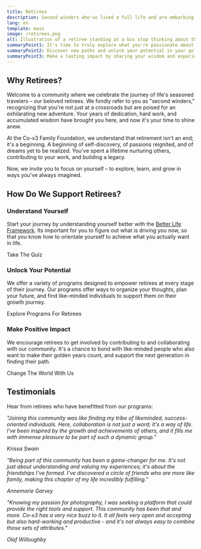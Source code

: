 ```yaml
---
title: Retirees
description: Second winders who've lived a full life and are embarking on their next adventure.
lang: en
template: main
image: /retirees.png
alt: Illustration of a retiree standing at a bus stop thinking about their next adventure in life.
summaryPoint1: It's time to truly explore what you're passionate about.
summaryPoint2: Discover new paths and unlock your potential in your golden years.
summaryPoint3: Make a lasting impact by sharing your wisdom and experience.
---
```


## Why Retirees?

Welcome to a community where we celebrate the journey of life's seasoned travelers – our beloved retirees. We fondly refer to you as "second winders," recognizing that you're not just at a crossroads but are poised for an exhilarating new adventure. Your years of dedication, hard work, and accumulated wisdom have brought you here, and now it's your time to shine anew.

At the Co-x3 Family Foundation, we understand that retirement isn't an end; it's a beginning. A beginning of self-discovery, of passions reignited, and of dreams yet to be realized. You've spent a lifetime nurturing others, contributing to your work, and building a legacy. 

Now, we invite you to focus on yourself – to explore, learn, and grow in ways you've always imagined.

## How Do We Support Retirees?

### Understand Yourself

Start your journey by understanding yourself better with the [Better Life Framework](/understand-yourself). Its important for you to figure out what is driving you now, so that you know how to orientate yourself to achieve what you actually want in life.

<ButtonLink to="/understand-yourself/understand-the-framework">Take The Quiz</ButtonLink>

### Unlock Your Potential

We offer a variety of programs designed to empower retirees at every stage of their journey. Our programs offer ways to organize your thoughts, plan your future, and find like-minded individuals to support them on their growth journey.

<ButtonLink to="/unlock-your-potential/programs?tags=retirees">Explore Programs For Retirees</ButtonLink>

### Make Positive Impact

We encourage retirees to get involved by contributing to and collaborating with our community. It's a chance to bond with like-minded people who also want to make their golden years count, and support the next generation in finding their path. 

<ButtonLink to="/make-positive-impact">Change The World With Us</ButtonLink>

## Testimonials

Hear from retirees who have benefitted from our programs:

<Divider/>

*"Joining this community was like finding my tribe of likeminded, success-oriented individuals. Here, collaboration is not just a word; it's a way of life. I've been inspired by the growth and achievements of others, and it fills me with immense pleasure to be part of such a dynamic group."*

*Krissa Swain*

<Divider/>

*"Being part of this community has been a game-changer for me. It's not just about understanding and valuing my experiences; it's about the friendships I've formed. I've discovered a circle of friends who are more like family, making this chapter of my life incredibly fulfilling."*

*Annemarie Garvey*

<Divider/>

*"Knowing my passion for photography, I was seeking a platform that could provide the right tools and support. This community has been that and more. Co-x3 has a very nice buzz to it. It all feels very open and accepting but also hard-working and productive - and it's not always easy to combine those sets of attributes."*

*Olaf Willoughby*

<Divider/>